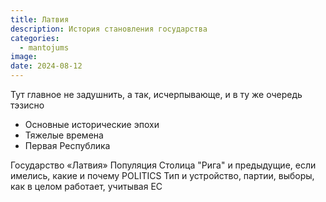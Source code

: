 ```yaml
---
title: Латвия
description: История становления государства
categories:
  - mantojums
image: 
date: 2024-08-12
---
```

Тут главное не задушнить, а так, исчерпывающе, и в ту же очередь тэзисно

- Основные исторические эпохи
- Тяжелые времена
- Первая Республика

Государство «Латвия»
Популяция
Столица "Рига" и предыдущие, если имелись, какие и почему
POLITICS
Тип и устройство, партии, выборы, как в целом работает, учитывая ЕС



